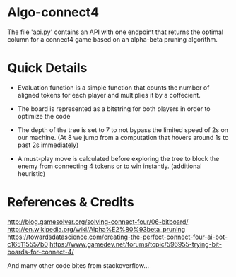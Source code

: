 # Algo-connect4

The file 'api.py' contains an API with one endpoint that returns the optimal column for a connect4 game based on an alpha-beta pruning algorithm.

# Quick Details

- Evaluation function is a simple function that counts the number of aligned tokens for each player and multiplies it by a coffecient.

- The board is represented as a bitstring for both players in order to optimize the code

- The depth of the tree is set to 7 to not bypass the limited speed of 2s on our machine. (At 8 we jump from a computation that hovers around 1s to  past 2s immediately)

- A must-play move is calculated before exploring the tree to block the enemy from connecting 4 tokens or to win instantly. (additional heuristic)

# References & Credits

http://blog.gamesolver.org/solving-connect-four/06-bitboard/
http://en.wikipedia.org/wiki/Alpha%E2%80%93beta_pruning
https://towardsdatascience.com/creating-the-perfect-connect-four-ai-bot-c165115557b0
https://www.gamedev.net/forums/topic/596955-trying-bit-boards-for-connect-4/

And many other code bites from stackoverflow...